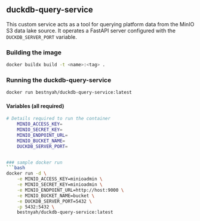 ## duckdb-query-service

This custom service acts as a tool for querying platform data from the MinIO S3 data lake source. It operates a FastAPI server configured with the `DUCKDB_SERVER_PORT` variable.

### Building the image

```bash
docker buildx build -t <name>:<tag> .
```

### Running the duckdb-query-service

```bash
docker run bestnyah/duckdb-query-service:latest
```

#### Variables (all required)

```bash
# Details required to run the container
    MINIO_ACCESS_KEY=
    MINIO_SECRET_KEY=
    MINIO_ENDPOINT_URL=
    MINIO_BUCKET_NAME=
    DUCKDB_SERVER_PORT=


### sample docker run
```bash
docker run -d \
    -e MINIO_ACCESS_KEY=minioadmin \
    -e MINIO_SECRET_KEY=minioadmin \
    -e MINIO_ENDPOINT_URL=http://host:9000 \
    -e MINIO_BUCKET_NAME=bucket \
    -e DUCKDB_SERVER_PORT=5432 \
    -p 5432:5432 \
    bestnyah/duckdb-query-service:latest
